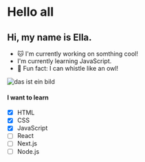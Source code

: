 # Hello all

## Hi, my name is Ella.


 - :cat: I'm currently working on somthing cool!
 - I'm currently learning JavaScript.
 - :loudspeaker: Fun fact: I can whistle like an owl!
 
 ![das ist ein bild](https://images6.fanpop.com/image/photos/40600000/Owl-owls-40623465-1280-720.jpg)

#### I want to learn
- [x] HTML
- [x] CSS
- [x] JavaScript
- [ ] React
- [ ] Next.js
- [ ] Node.js
